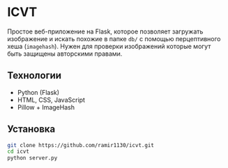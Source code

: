 # ICVT

Простое веб-приложение на Flask, которое позволяет загружать изображение и искать похожие в папке `db/` с помощью перцептивного хеша (`imagehash`). Нужен для проверки изображений которые могут быть защищены авторскими правами.

## Технологии

- Python (Flask)
- HTML, CSS, JavaScript
- Pillow + ImageHash

## Установка

```bash
git clone https://github.com/ramir1130/icvt.git
cd icvt
python server.py
